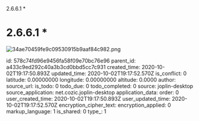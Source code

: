 2.6.6.1 *

# 2.6.6.1 *
![34ae70459fe9c09530915b9aaf84c982.png](:/e4c1441cc0b44c5290ce2d6565d02346)

id: 578c74fd96e9456fa58f09e70bc76e96
parent_id: a433c9ed292c40a3b3cd0bbd5cc7c931
created_time: 2020-10-02T19:17:50.893Z
updated_time: 2020-10-02T19:17:52.570Z
is_conflict: 0
latitude: 0.00000000
longitude: 0.00000000
altitude: 0.0000
author: 
source_url: 
is_todo: 0
todo_due: 0
todo_completed: 0
source: joplin-desktop
source_application: net.cozic.joplin-desktop
application_data: 
order: 0
user_created_time: 2020-10-02T19:17:50.893Z
user_updated_time: 2020-10-02T19:17:52.570Z
encryption_cipher_text: 
encryption_applied: 0
markup_language: 1
is_shared: 0
type_: 1